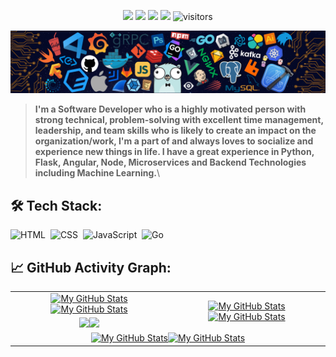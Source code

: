 <p align="center">
    <a href="https://github.com/DovanDNA/DovanDNA"><img src="https://img.shields.io/badge/status-updating-brightgreen.svg"></a>
    <a href="https://github.com/DovanDNA/DovanDNA/graphs/contributors"><img src="https://img.shields.io/github/contributors/DovanDNA/DovanDNA?color=blue"></a>
    <a href="https://github.com/DovanDNA"><img src="https://img.shields.io/github/stars/DovanDNA.svg?color=blue&logo=github"></a>
    <a href="https://github.com/DovanDNA/DovanDNA/network/members"><img src="https://img.shields.io/github/forks/DovanDNA/DovanDNA.svg?color=blue&logo=github"></a>
    <img src="https://visitor-badge.laobi.icu/badge?page_id=DovanDNA.DovanDNA" alt="visitors"/>
</p>

[![](./src/header_.png)](#)

> <b>I'm a Software Developer who is a highly motivated person with strong technical, problem-solving with excellent time management, leadership, and team skills who is likely to create an impact on the organization/work, I'm a part of and always loves to socialize and experience new things in life. I have a great experience in Python, Flask, Angular, Node, Microservices and Backend Technologies including Machine Learning.</b>\

## 🛠️ Tech Stack:
![HTML](https://img.shields.io/badge/-HTML-555?style=flat&logo=html)&nbsp;
![CSS](https://img.shields.io/badge/-CSS-555?style=flat&logo=css)&nbsp;
![JavaScript](https://img.shields.io/badge/-JavaScript-555?style=flat&logo=javascript)&nbsp;
![Go](https://img.shields.io/badge/-Go-555?style=flat&logo=go)&nbsp;

## 📈 GitHub Activity Graph:

<table>
    <tr>
        <td align="center"><a href="https://github.com/DovanDNA#gh-light-mode-only"><img src="https://github-readme-stats.vercel.app/api?username=DovanDNA&show_icons=true&theme=default&include_all_commits=true#gh-light-mode-only" alt="My GitHub Stats"/></a><a href="https://github.com/DovanDNA#gh-dark-mode-only"><img src="https://github-readme-stats.vercel.app/api?username=DovanDNA&show_icons=true&theme=tokyonight&include_all_commits=true#gh-dark-mode-only" alt="My GitHub Stats"/></a></td>
        <td rowspan="2" align="center"><a href="https://github.com/DovanDNAs#gh-light-mode-only"><img src="https://github-readme-stats.vercel.app/api/top-langs/?username=DovanDNA&theme=default&langs_count=8#gh-light-mode-only" alt="My GitHub Stats"/></a><a href="https://github.com/DovanDNA#gh-dark-mode-only"><img src="https://github-readme-stats.vercel.app/api/top-langs/?username=DovanDNA&theme=tokyonight&langs_count=8#gh-dark-mode-only" alt="My GitHub Stats"/></a></td>
    </tr>
    <tr>
        <td align="center"><a href="https://github.com/DovanDNA#gh-light-mode-only"><img src="https://github-readme-streak-stats.herokuapp.com/?user=DovanDNA&theme=default"/></a><a href="https://github.com/DovanDNA#gh-dark-mode-only"><img src="https://github-readme-streak-stats.herokuapp.com/?user=DovanDNA&theme=tokyonight"/></a></td>
    </tr>
    <tr>
        <td colspan="2" align="center"><a href="https://github.com/DovanDNA#gh-light-mode-only"><img src="https://raw.githubusercontent.com/vaibhavvikas/vaibhavvikas/output/github-contribution-grid-snake-default.svg#gh-light-mode-only" alt="My GitHub Stats"/></a><a href="https://github.com/DovanDNA#gh-dark-mode-only"><img src="https://raw.githubusercontent.com/vaibhavvikas/vaibhavvikas/output/github-contribution-grid-snake-dark.svg#gh-dark-mode-only" alt="My GitHub Stats"/></a></td>
    </tr>
</table>

